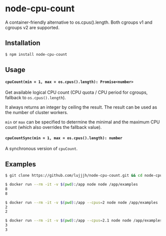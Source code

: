 # node-cpu-count

A container-friendly alternative to os.cpus().length. Both cgroups v1 and cgroups v2 are supported.

## Installation

```sh
$ npm install node-cpu-count
```

## Usage

#### `cpuCount(min = 1, max = os.cpus().length): Promise<number>`

Get available logical CPU count (CPU quota / CPU period for cgroups, fallback to `os.cpus().length`).

It always returns an integer by ceiling the result. The result can be used as the number of cluster workers.

`min` or `max` can be specified to determine the minimal and the maximum CPU count (which also overrides the fallback value).

#### `cpuCountSync(min = 1, max = os.cpus().length): number`

A synchronous version of `cpuCount`.

## Examples

```sh
$ git clone https://github.com/lujjjh/node-cpu-count.git && cd node-cpu-count

$ docker run --rm -it -v $(pwd):/app node node /app/examples
8
8

$ docker run --rm -it -v $(pwd):/app --cpus=2 node node /app/examples
2
2

$ docker run --rm -it -v $(pwd):/app --cpus=2.1 node node /app/examples
3
3
```
